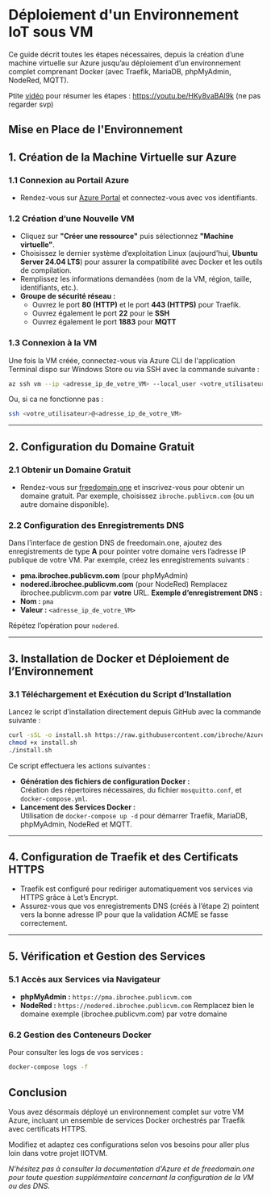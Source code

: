 # Déploiement d'un Environnement IoT sous VM

Ce guide décrit toutes les étapes nécessaires, depuis la création d’une machine virtuelle sur Azure jusqu’au déploiement d’un environnement complet comprenant Docker (avec Traefik, MariaDB, phpMyAdmin, NodeRed, MQTT).

Ptite [vidéo](https://youtu.be/HKy8vaBAl9k) pour résumer les étapes : https://youtu.be/HKy8vaBAl9k (ne pas regarder svp)

Mise en Place de l'Environnement
---

## 1. Création de la Machine Virtuelle sur Azure

### 1.1 Connexion au Portail Azure
- Rendez-vous sur [Azure Portal](https://azure.microsoft.com/fr-fr/free/students) et connectez-vous avec vos identifiants.

### 1.2 Création d’une Nouvelle VM
- Cliquez sur **"Créer une ressource"** puis sélectionnez **"Machine virtuelle"**.
- Choisissez le dernier système d’exploitation Linux (aujourd'hui, **Ubuntu Server 24.04 LTS**) pour assurer la compatibilité avec Docker et les outils de compilation.
- Remplissez les informations demandées (nom de la VM, région, taille, identifiants, etc.).
- **Groupe de sécurité réseau :**
  - Ouvrez le port **80 (HTTP)** et le port **443 (HTTPS)** pour Traefik.
  - Ouvrez également le port **22** pour le **SSH**
  - Ouvrez également le port **1883** pour **MQTT**
### 1.3 Connexion à la VM
Une fois la VM créée, connectez-vous via Azure CLI de l'application Terminal dispo sur Windows Store ou via SSH avec la commande suivante :

```bash
az ssh vm --ip <adresse_ip_de_votre_VM> --local_user <votre_utilisateur>
```
Ou, si ca ne fonctionne pas :

```bash
ssh <votre_utilisateur>@<adresse_ip_de_votre_VM>
```

---

## 2. Configuration du Domaine Gratuit

### 2.1 Obtenir un Domaine Gratuit
- Rendez-vous sur [freedomain.one](https://freedomain.one/) et inscrivez-vous pour obtenir un domaine gratuit. Par exemple, choisissez `ibroche.publivcm.com` (ou un autre domaine disponible).

### 2.2 Configuration des Enregistrements DNS
Dans l’interface de gestion DNS de freedomain.one, ajoutez des enregistrements de type **A** pour pointer votre domaine vers l’adresse IP publique de votre VM. Par exemple, créez les enregistrements suivants :
- **pma.ibrochee.publicvm.com** (pour phpMyAdmin)
- **nodered.ibrochee.publicvm.com** (pour NodeRed)
Remplacez ibrochee.publicvm.com par **votre** URL.
**Exemple d’enregistrement DNS :**
- **Nom :** `pma`  
- **Valeur :** `<adresse_ip_de_votre_VM>`

Répétez l’opération pour `nodered`.

---

## 3. Installation de Docker et Déploiement de l’Environnement


### 3.1 Téléchargement et Exécution du Script d’Installation
Lancez le script d’installation directement depuis GitHub avec la commande suivante :

```bash
curl -sSL -o install.sh https://raw.githubusercontent.com/ibroche/AzureVM/main/install.sh
chmod +x install.sh
./install.sh
```

Ce script effectuera les actions suivantes :

- **Génération des fichiers de configuration Docker :**  
  Création des répertoires nécessaires, du fichier `mosquitto.conf`, et `docker-compose.yml`.
- **Lancement des Services Docker :**  
  Utilisation de `docker-compose up -d` pour démarrer Traefik, MariaDB, phpMyAdmin, NodeRed et MQTT.

---

## 4. Configuration de Traefik et des Certificats HTTPS

- Traefik est configuré pour rediriger automatiquement vos services via HTTPS grâce à Let’s Encrypt.
- Assurez-vous que vos enregistrements DNS (créés à l’étape 2) pointent vers la bonne adresse IP pour que la validation ACME se fasse correctement.

---

## 5. Vérification et Gestion des Services

### 5.1 Accès aux Services via Navigateur
- **phpMyAdmin :** `https://pma.ibrochee.publicvm.com`
- **NodeRed :** `https://nodered.ibrochee.publicvm.com`
Remplacez bien le domaine exemple (ibrochee.publicvm.com) par votre domaine 
### 6.2 Gestion des Conteneurs Docker
Pour consulter les logs de vos services :

```bash
docker-compose logs -f
```

## Conclusion

Vous avez désormais déployé un environnement complet sur votre VM Azure, incluant un ensemble de services Docker orchestrés par Traefik avec certificats HTTPS.

Modifiez et adaptez ces configurations selon vos besoins pour aller plus loin dans votre projet IIOTVM.

_N'hésitez pas à consulter la documentation d'Azure et de freedomain.one pour toute question supplémentaire concernant la configuration de la VM ou des DNS._
